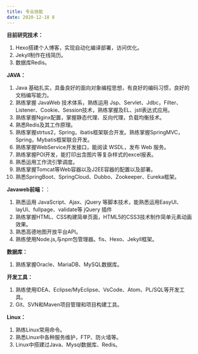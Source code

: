 ```yaml
---
title: 专业技能
date: 2020-12-18 8
---
```


**目前研究技术：**
1. Hexo搭建个人博客，实现自动化编译部署，访问优化。
2. Jekyll制作在线简历。
3. 数据库Redis。


**JAVA：**
  1. Java 基础扎实，具备良好的面向对象编程思想，有良好的编码习惯，良好的文档编写能力。
  2. 熟练掌握 JavaWeb 技术体系，熟练运用 Jsp、Servlet、Jdbc，Filter、Listener、Cookie、Session技术，熟练掌握及EL、jstl表达式应用。
  3. 熟练掌握Nginx配置，掌握静态代理、反向代理，负载均衡技术。
  4. 熟悉Redis及其工作原理。
  5. 熟练掌握strtus2，Spring，ibatis框架联合开发。熟练掌握SpringMVC，Spring，Mybatis框架联合开发。
  6. 熟练掌握WebService开发接口，能阅读 WSDL，发布 Web 服务。
  7. 熟练掌握POI开发，能打印出含图片等复杂样式的excel报表。     
  8. 熟悉运用工作流引擎调度。
  9. 熟练掌握Tomcat等Web容器以及J2EE容器的配置以及部署。
  10. 熟悉SpringBoot、SpringCloud、Dubbo、Zookeeper、Eureka框架。

**Javaweb前端：**：
  1. 熟悉运用 JavaScript、Ajax、jQuery 等脚本技术，能熟悉运用EasyUI、layUI、fullpage、validate等 jQuery 插件
  2. 熟练掌握HTML、CSS构建简单页面，HTML5的CSS3技术制作简单元素动画效果。
  3. 熟悉高德地图开放平台API。
  4. 熟练使用Node.js,与npm包管理器。fis、Hexo、Jekyll框架。


**数据库：**
  1. 熟练掌握Oracle、MariaDB、MySQL数据库。

**开发工具：**
  1. 熟练使用IDEA、Eclipse/MyEclipse、VsCode、Atom、PL/SQL等开发工具。
  2. Git、SVN和Maven项目管理和项目构建工具。

**Linux：**
  1. 熟练Linux常用命令。
  2. 熟悉Linux中各种服务维护，FTP、防火墙等。
  3. Linux中搭建过Java、Mysql数据库、Redis。
